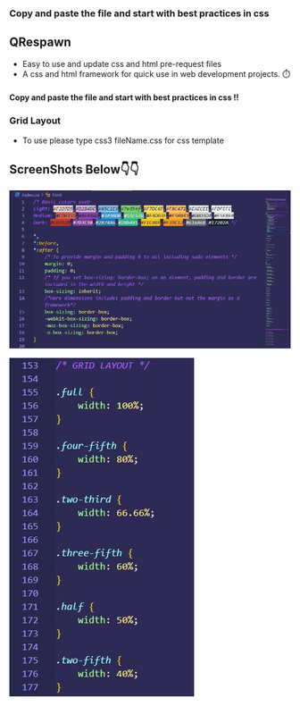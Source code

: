### Copy and paste the file and start with best practices in css

## QRespawn
- Easy to use and update css and html pre-request files 
- A css and html framework for quick use in web development projects. ⏱️
#### Copy and paste the file and start with best practices in css !!

### Grid Layout
- To use please type css3 fileName.css for css template

## ScreenShots Below👇👇

![screenshot](https://github.com/deathook007/QRespawn/blob/master/Images/Layout.JPG)

![screenshot](https://github.com/deathook007/QRespawn/blob/master/Images/Grid-1.JPG)

